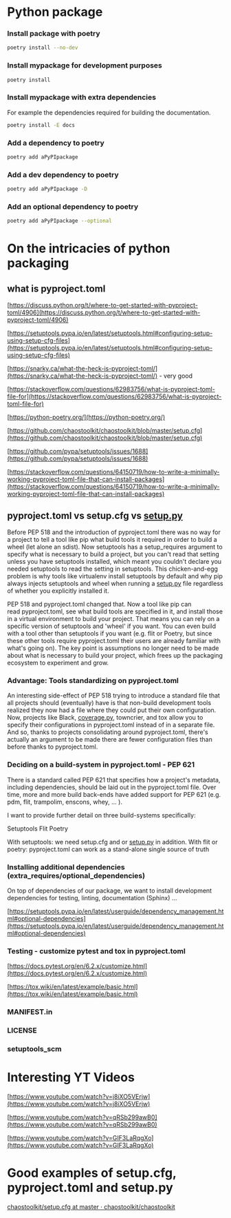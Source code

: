 # Python package

### Install package with poetry

```zsh
poetry install --no-dev
```

### Install mypackage for development purposes

```zsh
poetry install
```

### Install mypackage  with extra dependencies
For example the dependencies required for building the documentation.

```zsh
poetry install -E docs
```

### Add a dependency to poetry

```zsh
poetry add aPyPIpackage
```

### Add a dev dependency to poetry

```zsh
poetry add aPyPIpackage -D
```

### Add an optional dependency to poetry

```zsh
poetry add aPyPIpackage --optional
```

# On the intricacies of python packaging

## what is pyproject.toml

[https://discuss.python.org/t/where-to-get-started-with-pyproject-toml/4906](https://discuss.python.org/t/where-to-get-started-with-pyproject-toml/4906)

[https://setuptools.pypa.io/en/latest/setuptools.html#configuring-setup-using-setup-cfg-files](https://setuptools.pypa.io/en/latest/setuptools.html#configuring-setup-using-setup-cfg-files)

[https://snarky.ca/what-the-heck-is-pyproject-toml/](https://snarky.ca/what-the-heck-is-pyproject-toml/) - very good

[https://stackoverflow.com/questions/62983756/what-is-pyproject-toml-file-for](https://stackoverflow.com/questions/62983756/what-is-pyproject-toml-file-for)

[https://python-poetry.org/](https://python-poetry.org/)

[https://github.com/chaostoolkit/chaostoolkit/blob/master/setup.cfg](https://github.com/chaostoolkit/chaostoolkit/blob/master/setup.cfg)

[https://github.com/pypa/setuptools/issues/1688](https://github.com/pypa/setuptools/issues/1688)

[https://stackoverflow.com/questions/64150719/how-to-write-a-minimally-working-pyproject-toml-file-that-can-install-packages](https://stackoverflow.com/questions/64150719/how-to-write-a-minimally-working-pyproject-toml-file-that-can-install-packages)

## pyproject.toml vs setup.cfg vs [setup.py](http://setup.py/)

Before PEP 518 and the introduction of pyproject.toml there was no way for a project to tell a tool like pip what build tools it required in order to build a wheel (let alone an sdist). Now setuptools has a setup_requires argument to specify what is necessary to build a project, but you can't read that setting unless you have setuptools installed, which meant you couldn't declare you needed setuptools to read the setting in setuptools. This chicken-and-egg problem is why tools like virtualenv install setuptools by default and why pip always injects setuptools and wheel when running a [setup.py](http://setup.py/) file regardless of whether you explicitly installed it.

PEP 518 and pyproject.toml changed that. Now a tool like pip can read pyproject.toml, see what build tools are specified in it, and install those in a virtual environment to build your project. That means you can rely on a specific version of setuptools and 'wheel' if you want. You can even build with a tool other than setuptools if you want (e.g. flit or Poetry, but since these other tools require pyproject.toml their users are already familiar with what's going on). The key point is assumptions no longer need to be made about what is necessary to build your project, which frees up the packaging ecosystem to experiment and grow.

### Advantage: Tools standardizing on pyproject.toml

An interesting side-effect of PEP 518 trying to introduce a standard file that all projects should (eventually) have is that non-build development tools realized they now had a file where they could put their own configuration. Now, projects like Black, [coverage.py](http://coverage.py/), towncrier, and tox allow you to specify their configurations in pyproject.toml instead of in a separate file. And so, thanks to projects consolidating around pyproject.toml, there's actually an argument to be made there are fewer configuration files than before thanks to pyproject.toml.

### Deciding on a build-system in pyproject.toml - PEP 621

There is a standard called PEP 621 that specifies how a project's metadata, including dependencies, should be laid out in the pyproject.toml file.
Over time, more and more build back-ends have added support for PEP 621 (e.g. pdm, flit, trampolim, enscons, whey, ... ).

I want to provide further detail on three build-systems specifically:

Setuptools
Flit
Poetry

With setuptools: we need setup.cfg and or [setup.py](http://setup.py/) in addition.
With flit or poetry: pyproject.toml can work as a stand-alone single source of truth

### Installing additional dependencies (extra_requires/optional_dependencies)

On top of dependencies of our package, we want to install development dependencies for testing, linting, documentation (Sphinx) ...

[https://setuptools.pypa.io/en/latest/userguide/dependency_management.html#optional-dependencies](https://setuptools.pypa.io/en/latest/userguide/dependency_management.html#optional-dependencies)

### Testing - customize pytest and tox in pyproject.toml

[https://docs.pytest.org/en/6.2.x/customize.html](https://docs.pytest.org/en/6.2.x/customize.html)

[https://tox.wiki/en/latest/example/basic.html](https://tox.wiki/en/latest/example/basic.html)

### MANIFEST.in

### LICENSE

### setuptools_scm

# Interesting YT Videos

[https://www.youtube.com/watch?v=j8iXO5VErjw](https://www.youtube.com/watch?v=j8iXO5VErjw)

[https://www.youtube.com/watch?v=qRSb299awB0](https://www.youtube.com/watch?v=qRSb299awB0)

[https://www.youtube.com/watch?v=GIF3LaRqgXo](https://www.youtube.com/watch?v=GIF3LaRqgXo)

# Good examples of setup.cfg, pyproject.toml and setup.py

[chaostoolkit/setup.cfg at master · chaostoolkit/chaostoolkit](https://github.com/chaostoolkit/chaostoolkit/blob/master/setup.cfg)